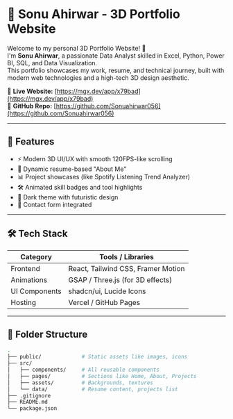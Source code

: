 # 💼 Sonu Ahirwar - 3D Portfolio Website

Welcome to my personal 3D Portfolio Website! 🚀  
I'm **Sonu Ahirwar**, a passionate Data Analyst skilled in Excel, Python, Power BI, SQL, and Data Visualization.  
This portfolio showcases my work, resume, and technical journey, built with modern web technologies and a high-tech 3D design aesthetic.

🔗 **Live Website:** [https://mgx.dev/app/x79bad](https://mgx.dev/app/x79bad)  
🔗 **GitHub Repo:** [https://github.com/Sonuahirwar056](https://github.com/Sonuahirwar056)

---

## 🚀 Features

- ⚡ Modern 3D UI/UX with smooth 120FPS-like scrolling
- 🧠 Dynamic resume-based "About Me"
- 📊 Project showcases (like Spotify Listening Trend Analyzer)
- 🛠️ Animated skill badges and tool highlights
- 🌙 Dark theme with futuristic design
- 💬 Contact form integrated

---

## 🛠 Tech Stack

| Category       | Tools / Libraries                             |
|----------------|-----------------------------------------------|
| Frontend       | React, Tailwind CSS, Framer Motion            |
| Animations     | GSAP / Three.js (for 3D effects)              |
| UI Components  | shadcn/ui, Lucide Icons                       |
| Hosting        | Vercel / GitHub Pages                         |

---

## 📁 Folder Structure

```bash
.
├── public/             # Static assets like images, icons
├── src/
│   ├── components/     # All reusable components
│   ├── pages/          # Sections like Home, About, Projects
│   ├── assets/         # Backgrounds, textures
│   └── data/           # Resume content, projects list
├── .gitignore
├── README.md
└── package.json

